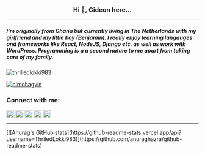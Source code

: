 <h3 align="center">Hi 👋, Gideon here...</h3>
<hr>
<h5 align="left">I'm originally from Ghana but currently living in The Netherlands with my girlfriend and my little boy (Benjamin). I really enjoy learning langauges and frameworks like React, NodeJS, Django etc. as well as work with WordPress. Programming is a a second nature to me apart from taking care of my family.</h5>

<p align="left"> <img src="https://komarev.com/ghpvc/?username=thrilledlokki983&label=Profile%20views&color=0e75b6&style=flat" alt="thrilledlokki983" /> </p>


<p align="left"> <a href="https://twitter.com/nimohagyin" target="blank"><img src="https://img.shields.io/twitter/follow/nimohagyin?logo=twitter&style=for-the-badge" alt="nimohagyin" /></a> </p>

<h3 align="left">Connect with me:</h3>
<p align="left">
<a href="https://codepen.io/ThriledLokki983" target="blank"><img align="center" src="https://raw.githubusercontent.com/rahuldkjain/github-profile-readme-generator/master/src/images/icons/Social/codepen.svg" alt="thrilledlokki983" height="20" width="20" /></a>
<a href="https://twitter.com/nimohagyin" target="blank"><img align="center" src="https://raw.githubusercontent.com/rahuldkjain/github-profile-readme-generator/master/src/images/icons/Social/twitter.svg" alt="nimohagyin" height="20" width="20" /></a>
<a href="https://linkedin.com/in/nimohgideon" target="blank"><img align="center" src="https://raw.githubusercontent.com/rahuldkjain/github-profile-readme-generator/master/src/images/icons/Social/linked-in-alt.svg" alt="nimohgideon" height="20" width="20" /></a>
<a href="https://stackoverflow.com/users/12766818/gideon-nimoh" target="blank"><img align="center" src="https://raw.githubusercontent.com/rahuldkjain/github-profile-readme-generator/master/src/images/icons/Social/stack-overflow.svg" alt="thrilledlokki983" height="20" width="20" /></a>
<a href="https://fb.com/gideon nimoh" target="blank"><img align="center" src="https://raw.githubusercontent.com/rahuldkjain/github-profile-readme-generator/master/src/images/icons/Social/facebook.svg" alt="gideon nimoh" height="20" width="20"/></a>
</p>

<hr>
[![Anurag's GitHub stats](https://github-readme-stats.vercel.app/api?username=ThriledLokki983)](https://github.com/anuraghazra/github-readme-stats)
